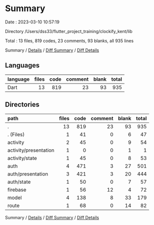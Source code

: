 # Summary

Date : 2023-03-10 10:57:19

Directory /Users/dss33/flutter_project_training/clockify_kent/lib

Total : 13 files,  819 codes, 23 comments, 93 blanks, all 935 lines

Summary / [Details](details.md) / [Diff Summary](diff.md) / [Diff Details](diff-details.md)

## Languages
| language | files | code | comment | blank | total |
| :--- | ---: | ---: | ---: | ---: | ---: |
| Dart | 13 | 819 | 23 | 93 | 935 |

## Directories
| path | files | code | comment | blank | total |
| :--- | ---: | ---: | ---: | ---: | ---: |
| . | 13 | 819 | 23 | 93 | 935 |
| . (Files) | 1 | 41 | 0 | 6 | 47 |
| activity | 2 | 45 | 0 | 9 | 54 |
| activity/presentation | 1 | 0 | 0 | 1 | 1 |
| activity/state | 1 | 45 | 0 | 8 | 53 |
| auth | 4 | 471 | 3 | 27 | 501 |
| auth/presentation | 3 | 421 | 3 | 20 | 444 |
| auth/state | 1 | 50 | 0 | 7 | 57 |
| firebase | 1 | 56 | 12 | 4 | 72 |
| model | 4 | 138 | 8 | 33 | 179 |
| route | 1 | 68 | 0 | 14 | 82 |

Summary / [Details](details.md) / [Diff Summary](diff.md) / [Diff Details](diff-details.md)